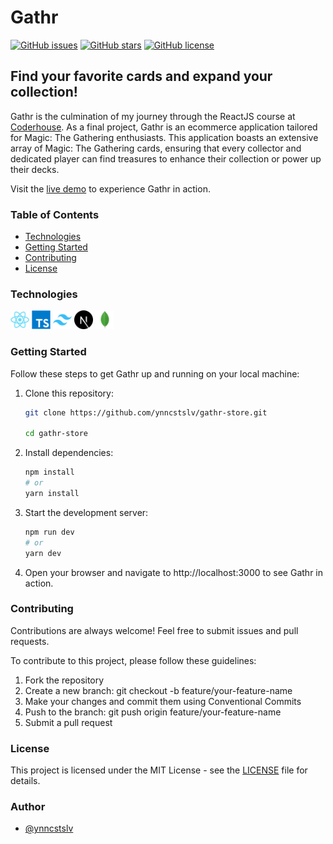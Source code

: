 # Gathr

[![GitHub issues](https://img.shields.io/github/issues/ynncstslv/gathr-store)](https://github.com/ynncstslv/gathr-store/issues)
[![GitHub stars](https://img.shields.io/github/stars/ynncstslv/gathr-store)](https://github.com/ynncstslv/gathr-store/stargazers)
[![GitHub license](https://img.shields.io/github/license/ynncstslv/gathr-ecommerce)](https://github.com/ynncstslv/gathr-store/blob/main/LICENSE)

## Find your favorite cards and expand your collection!

Gathr is the culmination of my journey through the ReactJS course at [Coderhouse](https://coderhouse.com). As a final project, Gathr is an ecommerce application tailored for Magic: The Gathering enthusiasts. This application boasts an extensive array of Magic: The Gathering cards, ensuring that every collector and dedicated player can find treasures to enhance their collection or power up their decks.

Visit the [live demo](https://github.com/ynncstslv/gathr-store) to experience Gathr in action.

### Table of Contents

- [Technologies](#technologies)
- [Getting Started](#getting-started)
- [Contributing](#contributing)
- [License](#license)

### Technologies

<a href="https://reactjs.org/" target="_blank" rel="noreferrer"><img src="https://raw.githubusercontent.com/devicons/devicon/master/icons/react/react-original.svg" width="30" /></a>
<a href="https://www.typescriptlang.org/" target="_blank" rel="noreferrer"><img src="https://raw.githubusercontent.com/devicons/devicon/master/icons/typescript/typescript-original.svg" width="30" /></a>
<a href="https://tailwindcss.com/" target="_blank" rel="noreferrer"><img src="https://raw.githubusercontent.com/devicons/devicon/master/icons/tailwindcss/tailwindcss-plain.svg" width="30" /></a>
<a href="https://nextjs.org/docs" target="_blank" rel="noreferrer"><img src="https://raw.githubusercontent.com/devicons/devicon/master/icons/nextjs/nextjs-original.svg" width="30" /></a>
<a href="https://www.mongodb.com/" target="_blank" rel="noreferrer"><img src="https://raw.githubusercontent.com/devicons/devicon/master/icons/mongodb/mongodb-original.svg" width="30" /></a>

### Getting Started

Follow these steps to get Gathr up and running on your local machine:

1. Clone this repository:

   ```bash
   git clone https://github.com/ynncstslv/gathr-store.git

   cd gathr-store
   ```

2. Install dependencies:

   ```bash
   npm install
   # or
   yarn install
   ```

3. Start the development server:

   ```bash
   npm run dev
   # or
   yarn dev
   ```

4. Open your browser and navigate to http://localhost:3000 to see Gathr in action.

### Contributing

Contributions are always welcome! Feel free to submit issues and pull requests.

To contribute to this project, please follow these guidelines:

1. Fork the repository
2. Create a new branch: git checkout -b feature/your-feature-name
3. Make your changes and commit them using Conventional Commits
4. Push to the branch: git push origin feature/your-feature-name
5. Submit a pull request

### License

This project is licensed under the MIT License - see the [LICENSE](./LICENSE) file for details.

### Author

- [@ynncstslv](https://github.com/ynncstslv/)
